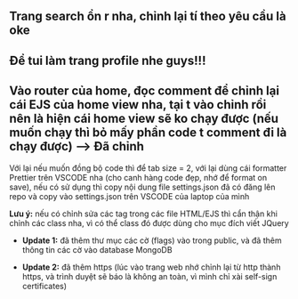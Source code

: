 ## Trang search ổn r nha, chỉnh lại tí theo yêu cầu là oke

## Để tui làm trang profile nhe guys!!!

## Vào router của home, đọc comment để chỉnh lại cái EJS của home view nha, tại t vào chỉnh rồi nên là hiện cái home view sẽ ko chạy được (nếu muốn chạy thì bỏ mấy phần code t comment đi là chạy được) --> Đã chỉnh 

Với lại nếu muốn đồng bộ code thì để tab size = 2, với lại dùng cái formatter Prettier trên VSCODE nha (cho canh hàng code đẹp, nhớ để format on save), nếu có sử dụng thì copy nội dung file settings.json đã có đăng lên repo và copy vào settings.json trên VSCODE của laptop của mình

**Lưu ý:** nếu có chỉnh sửa các tag trong các file HTML/EJS thì cẩn thận khi chỉnh các class nha, vì có thể class đó được dùng cho mục đích viết JQuery

- **Update 1:** đã thêm thư mục các cờ (flags) vào trong public, và đã thêm thông tin các cờ vào database MongoDB

- **Update 2:** đã thêm https (lúc vào trang web nhớ chỉnh lại từ http thành https, và trình duyệt sẽ báo là không an toàn, vì mình chỉ xài self-sign certificates)
